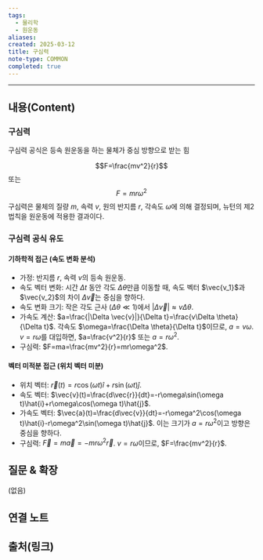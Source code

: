 ```yaml
---
tags:
  - 물리학
  - 원운동
aliases: 
created: 2025-03-12
title: 구심력
note-type: COMMON
completed: true
---
```


---

## 내용(Content)

### 구심력

구심력 공식은 등속 원운동을 하는 물체가 중심 방향으로 받는 힘

 $$F=\frac{mv^2}{r}$$ 또는 $$F=mr\omega^2$$
구심력은 물체의 질량 $m$, 속력 $v$, 원의 반지름 $r$, 각속도 $\omega$에 의해 결정되며, 뉴턴의 제2법칙을 원운동에 적용한 결과이다.

### 구심력 공식 유도
#### 기하학적 접근 (속도 변화 분석)

- 가정: 반지름 $r$, 속력 $v$의 등속 원운동.
- 속도 벡터 변화: 시간 $\Delta t$ 동안 각도 $\Delta \theta$만큼 이동할 때, 속도 벡터 $\vec{v_1}$과 $\vec{v_2}$의 차이 $\Delta \vec{v}$는 중심을 향하다.
- 속도 변화 크기: 작은 각도 근사 ($\Delta \theta \ll 1$)에서 $|\Delta \vec{v}| \approx v\Delta \theta$.
- 가속도 계산: $a=\frac{|\Delta \vec{v}|}{\Delta t}=\frac{v\Delta \theta}{\Delta t}$. 각속도 $\omega=\frac{\Delta \theta}{\Delta t}$이므로, $a=v\omega$. $v=r\omega$를 대입하면, $a=\frac{v^2}{r}$ 또는 $a=r\omega^2$.
- 구심력: $F=ma=\frac{mv^2}{r}=mr\omega^2$.

#### 벡터 미적분 접근 (위치 벡터 미분)

- 위치 벡터: $\vec{r}(t)=r\cos(\omega t)\hat{i}+r\sin(\omega t)\hat{j}$.
- 속도 벡터: $\vec{v}(t)=\frac{d\vec{r}}{dt}=-r\omega\sin(\omega t)\hat{i}+r\omega\cos(\omega t)\hat{j}$.
- 가속도 벡터: $\vec{a}(t)=\frac{d\vec{v}}{dt}=-r\omega^2\cos(\omega t)\hat{i}-r\omega^2\sin(\omega t)\hat{j}$. 이는 크기가 $a=r\omega^2$이고 방향은 중심을 향하다.
- 구심력: $\vec{F}=m\vec{a}=-mr\omega^2\vec{r}$. $v=r\omega$이므로, $F=\frac{mv^2}{r}$.

## 질문 & 확장

(없음)

## 연결 노트

## 출처(링크)





